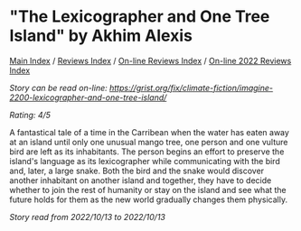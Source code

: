 # "The Lexicographer and One Tree Island" by Akhim Alexis

[Main Index](../../../README.md) / [Reviews Index](../../README.md) / [On-line Reviews Index](../README.md) / [On-line 2022 Reviews Index](README.md)

*Story can be read on-line: <https://grist.org/fix/climate-fiction/imagine-2200-lexicographer-and-one-tree-island/>*

*Rating: 4/5*

A fantastical tale of a time in the Carribean when the water has eaten away at an island until only one unusual mango tree, one person and one vulture bird are left as its inhabitants. The person begins an effort to preserve the island's language as its lexicographer while communicating with the bird and, later, a large snake. Both the bird and the snake would discover another inhabitant on another island and together, they have to decide whether to join the rest of humanity or stay on the island and see what the future holds for them as the new world gradually changes them physically.

*Story read from 2022/10/13 to 2022/10/13*
